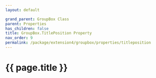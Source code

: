 ```yaml
---
layout: default

grand_parent: GroupBox Class
parent: Properties
has_children: false
title: GroupBox.TitlePosition Property
nav_order: 9
permalink: /package/extension4/groupbox/properties/titleposition
---
```

# {{ page.title }}